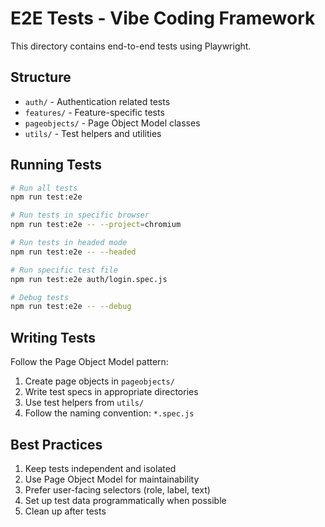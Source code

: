 # E2E Tests - Vibe Coding Framework

This directory contains end-to-end tests using Playwright.

## Structure

- `auth/` - Authentication related tests
- `features/` - Feature-specific tests
- `pageobjects/` - Page Object Model classes
- `utils/` - Test helpers and utilities

## Running Tests

```bash
# Run all tests
npm run test:e2e

# Run tests in specific browser
npm run test:e2e -- --project=chromium

# Run tests in headed mode
npm run test:e2e -- --headed

# Run specific test file
npm run test:e2e auth/login.spec.js

# Debug tests
npm run test:e2e -- --debug
```

## Writing Tests

Follow the Page Object Model pattern:

1. Create page objects in `pageobjects/`
2. Write test specs in appropriate directories
3. Use test helpers from `utils/`
4. Follow the naming convention: `*.spec.js`

## Best Practices

1. Keep tests independent and isolated
2. Use Page Object Model for maintainability
3. Prefer user-facing selectors (role, label, text)
4. Set up test data programmatically when possible
5. Clean up after tests
